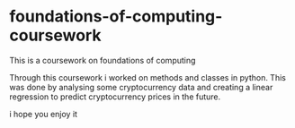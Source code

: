 # foundations-of-computing-coursework
This is a coursework on foundations of computing


Through this coursework i worked on methods and classes in python. This was done by analysing some cryptocurrency data and creating a linear regression to predict cryptocurrency prices in the future.


i hope you enjoy it

